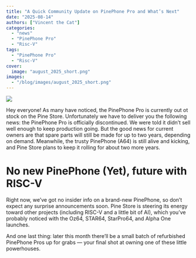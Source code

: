 ```yaml
---
title: "A Quick Community Update on PinePhone Pro and What’s Next"
date: "2025-08-14"
authors: ["Vincent the Cat"]
categories: 
  - "news"
  - "PinePhone Pro"
  - "Risc-V"
tags: 
  - "PinePhone Pro"
  - "Risc-V"
cover: 
  image: "august_2025_short.png"
images:
  - "/blog/images/august_2025_short.png"
---
```


![](/blog/images/august_2025_short.png) 

Hey everyone! As many have noticed, the PinePhone Pro is currently out ot stock on the Pine Store. Unfortunately we have to deliver you the following news: the PinePhone Pro is officially discontinued. We were told it didn’t sell well enough to keep production going. But the good news for current owners are that spare parts will still be made for up to two years, depending on demand. Meanwhile, the trusty PinePhone (A64) is still alive and kicking, and Pine Store plans to keep it rolling for about two more years.

# No new PinePhone (Yet), future with RISC-V

Right now, we’ve got no insider info on a brand-new PinePhone, so don’t expect any surprise announcements soon. Pine Store is steering its energy toward other projects (including RISC-V and a little bit of AI), which you’ve probably noticed with the Oz64, STAR64, StarPro64, and Alpha One launches.

And one last thing: later this month there’ll be a small batch of refurbished PinePhone Pros up for grabs — your final shot at owning one of these little powerhouses.
